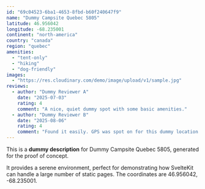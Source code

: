 ```yaml
---
id: "69c04523-6ba1-4653-8fbd-b60f240647f9"
name: "Dummy Campsite Quebec 5805"
latitude: 46.956042
longitude: -68.235001
continent: "north-america"
country: "canada"
region: "quebec"
amenities:
  - "tent-only"
  - "hiking"
  - "dog-friendly"
images:
  - "https://res.cloudinary.com/demo/image/upload/v1/sample.jpg"
reviews:
  - author: "Dummy Reviewer A"
    date: "2025-07-03"
    rating: 4
    comment: "A nice, quiet dummy spot with some basic amenities."
  - author: "Dummy Reviewer B"
    date: "2025-08-06"
    rating: 4
    comment: "Found it easily. GPS was spot on for this dummy location."
---
```


This is a **dummy description** for Dummy Campsite Quebec 5805, generated for the proof of concept.

It provides a serene environment, perfect for demonstrating how SvelteKit can handle a large number of static pages. The coordinates are 46.956042, -68.235001.
